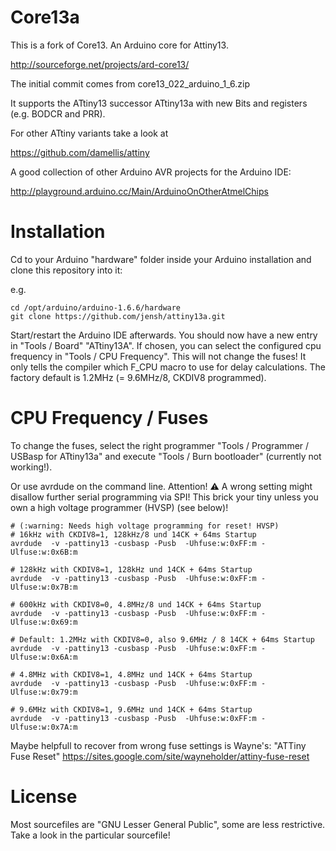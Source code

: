 Core13a
=======

This is a fork of Core13. An Arduino core for Attiny13.

http://sourceforge.net/projects/ard-core13/

The initial commit comes from core13_022_arduino_1_6.zip

It supports the ATtiny13 successor ATtiny13a with new Bits and
registers (e.g. BODCR and PRR).


For other ATtiny variants take a look at

https://github.com/damellis/attiny


A good collection of other Arduino AVR projects for the Arduino IDE:

http://playground.arduino.cc/Main/ArduinoOnOtherAtmelChips


Installation
============

Cd to your Arduino "hardware" folder inside your Arduino
installation and clone this repository into it:

e.g.
```
cd /opt/arduino/arduino-1.6.6/hardware
git clone https://github.com/jensh/attiny13a.git
```

Start/restart the Arduino IDE afterwards. You should now have a new
entry in "Tools / Board" "ATtiny13A". If chosen, you can select the
configured cpu frequency in "Tools / CPU Frequency". This will not
change the fuses! It only tells the compiler which F_CPU macro to use
for delay calculations. The factory default is 1.2MHz (= 9.6MHz/8,
CKDIV8 programmed).


CPU Frequency / Fuses
=====================

To change the fuses, select the right programmer
"Tools / Programmer / USBasp for ATtiny13a" and execute "Tools / Burn
bootloader" (currently not working!).

Or use avrdude on the command line. Attention! :warning: A wrong setting might
disallow further serial programming via SPI! This brick your tiny
unless you own a high voltage programmer (HVSP) (see below)!

```
# (:warning: Needs high voltage programming for reset! HVSP)
# 16kHz with CKDIV8=1, 128kHz/8 und 14CK + 64ms Startup
avrdude  -v -pattiny13 -cusbasp -Pusb  -Uhfuse:w:0xFF:m -Ulfuse:w:0x6B:m

# 128kHz with CKDIV8=1, 128kHz und 14CK + 64ms Startup
avrdude  -v -pattiny13 -cusbasp -Pusb  -Uhfuse:w:0xFF:m -Ulfuse:w:0x7B:m

# 600kHz with CKDIV8=0, 4.8MHz/8 und 14CK + 64ms Startup
avrdude  -v -pattiny13 -cusbasp -Pusb  -Uhfuse:w:0xFF:m -Ulfuse:w:0x69:m

# Default: 1.2MHz with CKDIV8=0, also 9.6MHz / 8 14CK + 64ms Startup
avrdude  -v -pattiny13 -cusbasp -Pusb  -Uhfuse:w:0xFF:m -Ulfuse:w:0x6A:m

# 4.8MHz with CKDIV8=1, 4.8MHz und 14CK + 64ms Startup
avrdude  -v -pattiny13 -cusbasp -Pusb  -Uhfuse:w:0xFF:m -Ulfuse:w:0x79:m

# 9.6MHz with CKDIV8=1, 9.6MHz und 14CK + 64ms Startup
avrdude  -v -pattiny13 -cusbasp -Pusb  -Uhfuse:w:0xFF:m -Ulfuse:w:0x7A:m
```

Maybe helpfull to recover from wrong fuse settings is Wayne's: "ATTiny
Fuse Reset"
https://sites.google.com/site/wayneholder/attiny-fuse-reset


License
=======

Most sourcefiles are "GNU Lesser General Public", some are less
restrictive. Take a look in the particular sourcefile!
